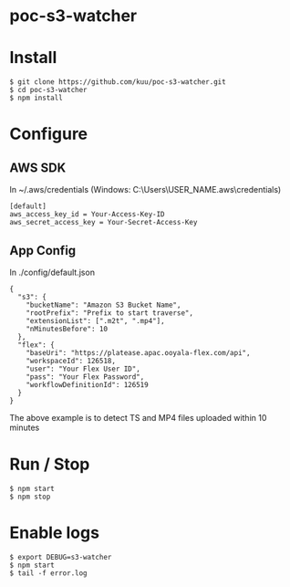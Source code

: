 # poc-s3-watcher

# Install

```
$ git clone https://github.com/kuu/poc-s3-watcher.git
$ cd poc-s3-watcher
$ npm install
```

# Configure

## AWS SDK
In ~/.aws/credentials (Windows: C:\Users\USER_NAME\.aws\credentials)
```
[default]
aws_access_key_id = Your-Access-Key-ID
aws_secret_access_key = Your-Secret-Access-Key
```

## App Config
In ./config/default.json
```
{
  "s3": {
    "bucketName": "Amazon S3 Bucket Name",
    "rootPrefix": "Prefix to start traverse",
    "extensionList": [".m2t", ".mp4"],
    "nMinutesBefore": 10
  },
  "flex": {
    "baseUri": "https://platease.apac.ooyala-flex.com/api",
    "workspaceId": 126518,
    "user": "Your Flex User ID",
    "pass": "Your Flex Password",
    "workflowDefinitionId": 126519
  }
}
```
The above example is to detect TS and MP4 files uploaded within 10 minutes

# Run / Stop

```
$ npm start
$ npm stop
```

# Enable logs

```
$ export DEBUG=s3-watcher
$ npm start
$ tail -f error.log
```
